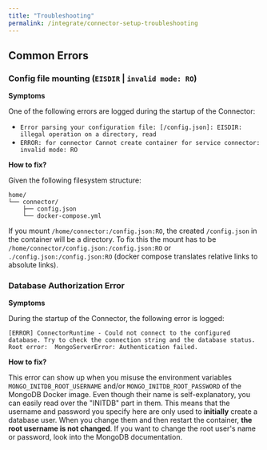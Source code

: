 ```yaml
---
title: "Troubleshooting"
permalink: /integrate/connector-setup-troubleshooting
---
```


## Common Errors

### Config file mounting (`EISDIR` | `invalid mode: RO`)

**Symptoms**

One of the following errors are logged during the startup of the Connector:

-   `Error parsing your configuration file: [/config.json]: EISDIR: illegal operation on a directory, read`
-   `ERROR: for connector Cannot create container for service connector: invalid mode: RO`

**How to fix?**

Given the following filesystem structure:

```text
home/
└── connector/
    ├── config.json
    └── docker-compose.yml
```

If you mount `/home/connector:/config.json:RO`, the created `/config.json` in the container will be a directory. To fix this the mount has to be `/home/connector/config.json:/config.json:RO` or `./config.json:/config.json:RO` (docker compose translates relative links to absolute links).

### Database Authorization Error

**Symptoms**

During the startup of the Connector, the following error is logged:

```
[ERROR] ConnectorRuntime - Could not connect to the configured database. Try to check the connection string and the database status. Root error:  MongoServerError: Authentication failed.
```

**How to fix?**

This error can show up when you misuse the environment variables `MONGO_INITDB_ROOT_USERNAME` and/or `MONGO_INITDB_ROOT_PASSWORD` of the MongoDB Docker image. Even though their name is self-explanatory, you can easily read over the "INITDB" part in them. This means that the username and password you specify here are only used to **initially** create a database user. When you change them and then restart the container, **the root username is not changed**. If you want to change the root user's name or password, look into the MongoDB documentation.
